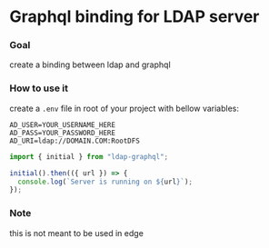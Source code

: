# Graphql binding for LDAP server

### Goal

create a binding between ldap and graphql

### How to use it

create a `.env` file in root of your project with bellow variables:

```
AD_USER=YOUR_USERNAME_HERE
AD_PASS=YOUR_PASSWORD_HERE
AD_URI=ldap://DOMAIN.COM:RootDFS
```

```ts
import { initial } from "ldap-graphql";

initial().then(({ url }) => {
  console.log(`Server is running on ${url}`);
});
```

### Note

this is not meant to be used in edge
